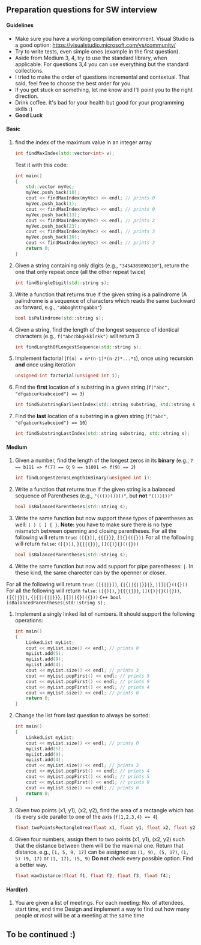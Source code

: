 ## Preparation questions for SW interview

#### Guidelines
- Make sure you have a working compilation environment. Visual Studio is a good option: https://visualstudio.microsoft.com/vs/community/
- Try to write tests, even simple ones (example in the first question).
- Aside from Medium 3, 4, try to use the standard library, when applicable. For questions 3,4 you can use everything but the standard collections.
- I tried to make the order of questions incremental and contextual. That said, feel free to choose the best order for you.
- If you get stuck on something, let me know and I'll point you to the right direction.
- Drink coffee. It's bad for your health but good for your programming skills :)
- **Good Luck**
#### Basic

1. find the index of the maximum value in an integer array
   ```C++
   int findMaxIndex(std::vector<int> v);
   ```
   Test it with this code:
    ```C++
    int main()
    {
        std::vector myVec;
        myVec.push_back(10);
        cout << findMaxIndex(myVec) << endl; // prints 0
        myVec.push_back(1);
        cout << findMaxIndex(myVec) << endl; // prints 0
        myVec.push_back(13);
        cout << findMaxIndex(myVec) << endl; // prints 2
        myVec.push_back(23);
        cout << findMaxIndex(myVec) << endl; // prints 3
        myVec.push_back(10);
        cout << findMaxIndex(myVec) << endl; // prints 3
        return 0;
    }
    ```
1. Given a string containing only digits (e.g., `"3454389890110"`), return the one that only repeat once (all the other repeat twice)
   ```C++
   int findSingleDigit(std::string s);
   ```
1. Write a function that returns true if the given string is a palindrome (A palindrome is a sequence of characters which reads the same backward as forward, e.g., `"abbaghtthgabba"`)
   ```C++
   bool isPalindrome(std::string s);
   ```
1. Given a string, find the length of the longest sequence of identical characters (e.g., `f("abccbbgkkklrkk")` will return 3
   ```C++
   int findLengthOfLongestSequence(std::string s);
   ```
1. Implement factorial (`f(n) = n*(n-1)*(n-2)*...*1`), once using recursion **and** once using iteration
   ```C++
   unsigned int factorial(unsigned int i);
   ```
1. Find the **first** location of a substring in a given string (`f("abc", "dfgabcurksabceiod") == 3`)
   ```C++
   int findSubstringEarliestIndex(std::string substring, std::string s);
   ```
1. Find the **last** location of a substring in a given string (`f("abc", "dfgabcurksabceiod") == 10`)
   ```C++
   int findSubstringLastIndex(std::string substring, std::string s);
   ```
#### Medium
1. Given a number, find the length of the longest zeros in its **binary** (e.g., `7 == b111 => f(7) == 0`; `9 == b1001 => f(9) == 2`)
   ```C++
   int findLongestZerosLengthInBinary(unsigned int i);
   ```
1. Write a function that returns true if the given string is a balanced sequence of Parentheses (e.g., `"((())())()"`, but **not** `"(())())"`
    ```C++
    bool isBalancedParentheses(std::string s);
    ```
1. Write the same function but now support these types of parentheses as well: `( ) [ ] { }`. **Note:** you have to make sure there is no type mismatch between openning and closing parentheses.
For all the following will return `true`: `([{}])`, `{{{}}}`, `[]{}(({}))`
For all the following will return `false`: `([{)])`, `}{{{{}}}`, `[]({)}{}(({}))`
    ```C++
    bool isBalancedParentheses(std::string s);
    ```
1. Write the same function but now add support for pipe parentheses: `|`. In these kind, the same charecter can by the openner or closer.

For all the following will return `true`: `([{||}])`, `{|{||{||}}|}`, `|[]|{}(({}))`
For all the following will return `false`: `([{)])`, `}{{{{}}}`, `[]({)}{}(({}))`, `([{||}|)`, `{|{||{||}}}`, `|[]||{}(({}))`
    ```C++
    bool isBalancedParentheses(std::string s);
    ```
1. Implement a singly linked list of numbers. It should support the following operations:
    ```C++
    int main()
    {
        LinkedList myList;
        cout << myList.size() << endl; // prints 0
        myList.add(5);
        myList.add(9);
        myList.add(4);
        cout << myList.size() << endl; // prints 3
        cout << myList.popFirst() << endl; // prints 5 
        cout << myList.popFirst() << endl; // prints 9
        cout << myList.popFirst() << endl; // prints 4
        cout << myList.size() << endl; // prints 0
        return 0;
    }
    ```
1. Change the list from last question to always be sorted:
    ```C++
    int main()
    {
        LinkedList myList;
        cout << myList.size() << endl; // prints 0
        myList.add(5);
        myList.add(9);
        myList.add(4);
        cout << myList.size() << endl; // prints 3
        cout << myList.popFirst() << endl; // prints 4 
        cout << myList.popFirst() << endl; // prints 5
        cout << myList.popFirst() << endl; // prints 9
        cout << myList.size() << endl; // prints 0
        return 0;
    }
    ```
1. Given two points (x1, y1), (x2, y2), find the area of a rectangle which has its every side parallel to one of the axis (`f(1,2,3,4) == 4`)
   ```C++
   float twoPointsRectangleArea(float x1, float y1, float x2, float y2);
   ```
1. Given four numbers, assign them to two points (x1, y1), (x2, y2) such that the distance between them will be the maximal one. Return that distance.
    e.g., `[1, 5, 9, 17]` can be assigned as `(1, 9), (5, 17)`, `(1, 5) (9, 17)` or `(1, 17), (5, 9)`
    **Do not** check every possible option. Find a better way.
   ```C++
   float maxDistance(float f1, float f2, float f3, float f4);
   ```
#### Hard(er)
1. You are given a list of meetings. For each meeting:
    No. of attendees, start time, end time
    Design and implement a way to find out how many people *at most* will be at a meeting at the same time
    
## To be continued :)
